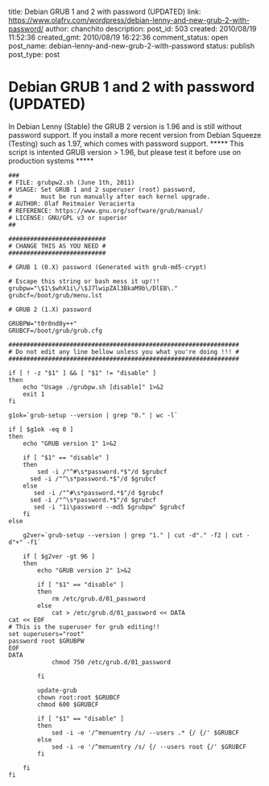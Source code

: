 title: Debian GRUB 1 and 2 with password (UPDATED)
link: https://www.olafrv.com/wordpress/debian-lenny-and-new-grub-2-with-password/
author: chanchito
description: 
post_id: 503
created: 2010/08/19 11:52:36
created_gmt: 2010/08/19 16:22:36
comment_status: open
post_name: debian-lenny-and-new-grub-2-with-password
status: publish
post_type: post

# Debian GRUB 1 and 2 with password (UPDATED)

In Debian Lenny (Stable) the GRUB 2 version is 1.96 and is still without password support. If you install a more recent version from Debian Squeeze (Testing) such as 1.97, which comes with password support. ***** This script is intented GRUB version > 1.96, but please test it before use on production systems *****
    
    
    
    ###
    # FILE: grubpw2.sh (June 1th, 2011)
    # USAGE: Set GRUB 1 and 2 superuser (root) password,
    #        must be run manually after each kernel upgrade.
    # AUTHOR: Olaf Reitmaier Veracierta 
    # REFERENCE: https://www.gnu.org/software/grub/manual/
    # LICENSE: GNU/GPL v3 or superior
    ##
    
    ###########################
    # CHANGE THIS AS YOU NEED #
    ###########################
    
    # GRUB 1 (0.X) password (Generated with grub-md5-crypt)
    
    # Escape this string or bash mess it up!!!
    grubpw="\$1\$whX1i\/\$J7lwipZAl3BkaM9b\/DlEB\."
    grubcf=/boot/grub/menu.lst
    
    # GRUB 2 (1.X) password
    
    GRUBPW="t0r0nd0y++"
    GRUBCF=/boot/grub/grub.cfg
    
    ################################################################
    # Do not edit any line bellow unless you what you're doing !!! #
    ################################################################
    
    if [ ! -z "$1" ] && [ "$1" != "disable" ]
    then
    	echo "Usage ./grubpw.sh [disable]" 1>&2
    	exit 1
    fi
    
    g1ok=`grub-setup --version | grep "0." | wc -l`
    
    if [ $g1ok -eq 0 ] 
    then
    	echo "GRUB version 1" 1>&2
    
    	if [ "$1" == "disable" ]
    	then
    		sed -i /"^#\s*password.*$"/d $grubcf
          sed -i /"^\s*password.*$"/d $grubcf
    	else
      	   sed -i /"^#\s*password.*$"/d $grubcf
          sed -i /"^\s*password.*$"/d $grubcf
     	   sed -i "1i\password --md5 $grubpw" $grubcf
    	fi
    else
    
    	g2ver=`grub-setup --version | grep "1." | cut -d"." -f2 | cut -d"+" -f1`
    
    	if [ $g2ver -gt 96 ]
    	then
    		echo "GRUB version 2" 1>&2
    	
    		if [ "$1" == "disable" ]
    		then
    			rm /etc/grub.d/01_password
    		else
    			cat > /etc/grub.d/01_password << DATA
    cat << EOF
    # This is the superuser for grub editing!!
    set superusers="root"
    password root $GRUBPW
    EOF
    DATA
    			chmod 750 /etc/grub.d/01_password
    	
    		fi
    
    		update-grub
    		chown root:root $GRUBCF
    		chmod 600 $GRUBCF
    	
    		if [ "$1" == "disable" ]
    		then
    			sed -i -e '/^menuentry /s/ --users .* {/ {/' $GRUBCF
    		else
    			sed -i -e '/^menuentry /s/ {/ --users root {/' $GRUBCF
    		fi
    
    	fi
    fi